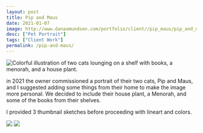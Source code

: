 ```yaml
---
layout: post
title: Pip and Maus
date: 2021-01-07
image: http://www.danaamundsen.com/portfolio/client//pip_maus/pip_and_maus.png
desc: ["Pet Portrait"]
tags: ["Client Work"]
permalink: /pip-and-maus/
---
```



![Colorful illustration of two cats lounging on a shelf with books, a menorah, and a house plant.](http://www.danaamundsen.com/portfolio/client/pip_maus/pip_and_maus.png)

in 2021 the owner commissioned a portrait of their two cats, Pip and Maus, and I suggested adding some things from their home to make the image more personal. We decided to include their house plant, a Menorah, and some of the books from their shelves.

I provided 3 thumbnail sketches before proceeding with lineart and colors.

![](http://www.danaamundsen.com/portfolio/client/pip_maus/thumbnails1.jpg)
![](http://www.danaamundsen.com/portfolio/client/pip_maus/thumbnails2.png)
